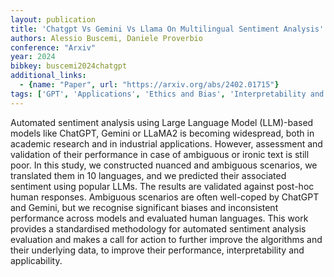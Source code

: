 ```yaml
---
layout: publication
title: 'Chatgpt Vs Gemini Vs Llama On Multilingual Sentiment Analysis'
authors: Alessio Buscemi, Daniele Proverbio
conference: "Arxiv"
year: 2024
bibkey: buscemi2024chatgpt
additional_links:
  - {name: "Paper", url: "https://arxiv.org/abs/2402.01715"}
tags: ['GPT', 'Applications', 'Ethics and Bias', 'Interpretability and Explainability', 'Model Architecture', 'Reinforcement Learning']
---
```

Automated sentiment analysis using Large Language Model (LLM)-based models
like ChatGPT, Gemini or LLaMA2 is becoming widespread, both in academic
research and in industrial applications. However, assessment and validation of
their performance in case of ambiguous or ironic text is still poor. In this
study, we constructed nuanced and ambiguous scenarios, we translated them in 10
languages, and we predicted their associated sentiment using popular LLMs. The
results are validated against post-hoc human responses. Ambiguous scenarios are
often well-coped by ChatGPT and Gemini, but we recognise significant biases and
inconsistent performance across models and evaluated human languages. This work
provides a standardised methodology for automated sentiment analysis evaluation
and makes a call for action to further improve the algorithms and their
underlying data, to improve their performance, interpretability and
applicability.
